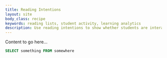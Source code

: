```yaml
---
title: Reading Intentions
layout: site
body_class: recipe
keywords: reading lists, student activity, learning analytics
description: Use reading intentions to show whether students are interacting with lists. Find out which students are interacting with which lists for use in retention metrics.
---
```


Content to go here...

```sql
SELECT something FROM somewhere
```